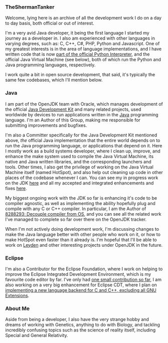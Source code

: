### TheShermanTanker

Welcome, lying here is an archive of all the development work I do on a day to day basis, both official or out of interest.

I'm a very avid Java developer, it being the first language I started my journey as a developer in. I also am experienced with other languages in varying degrees, such
as: C, C++, C#, PHP, Python and Javascript. One of my greatest interests is in the area of language implementations, and I have written code that is now
[part of the official Python Interpreter](https://github.com/python/cpython/pull/95897),
and the official Java Virtual Machine (see below), both of which run the Python and Java programming languages, respectively.

I work quite a bit in open source development, that said, it's typically the same few codebases, which I'll mention below.

### Java

I am part of the OpenJDK team with Oracle, which manages development of the official
[Java Development Kit](https://github.com/openjdk/jdk)
and many related projects, used worldwide by devices to run applications written in the
[Java](https://en.wikipedia.org/wiki/Java_(programming_language))
programming language. I'm an Author of this Group, making me responsible for submitting improvements and bugfixes.

I'm also a Committer specifically for the Java Development Kit mentioned above, _the_ official Java implementation that the entire world depends on to run the Java
programming language, or applications that depend on it. Here I mostly work as a build systems developer, where I clean up, improve, and enhance the make system
used to compile the Java Virtual Machine, its native and Java written libraries, and the corresponding launchers and tools. Other times, I also get the privilege
of working on the Java Virtual Machine itself (named HotSpot), and also help out cleaning up code in other places of the codebase whenever I can. You can see my
in progress work on the JDK
[here](https://github.com/openjdk/jdk/pulls/TheShermanTanker)
and all my accepted and integrated enhancements and fixes
[here](https://github.com/openjdk/jdk/pulls?q=is%3Apr+author%3ATheShermanTanker+is%3Aclosed+label%3Aintegrated).

My biggest ongoing work with the JDK so far is enhancing it's code to be compiler agnostic, as well as implementing the ability hopefully plug and compile with any
C or C++ compiler. In particular, I am the Author of
[8288293: Decouple compiler from OS](https://bugs.openjdk.org/browse/JDK-8288293),
and you can see all the related work I've managed to complete so far over there on the OpenJDK tracker.

When I'm not actively doing development work, I'm discussing changes to make the Java language better with other people who work on it, or how to make HotSpot even
faster than it already is. I'm hopeful that I'll be able to work on
[Leyden](https://github.com/openjdk/leyden)
and other interesting projects under OpenJDK in the future.

### Eclipse

I'm also a Contributor for the Eclipse Foundation, where I work on helping to improve the Eclipse Integrated Development Environment, which is my favourite code
editor by far. I've only had
[one small contribution so far](https://github.com/eclipse-cdt/cdt/pull/225),
I am also working on a very big enhancement for Eclipse CDT, where I plan on
[implementing a new language backend for C and C++, excluding all GNU Extensions](https://github.com/eclipse-cdt/cdt/pull/184).

### About Me

Aside from being a developer, I also have the very strange hobby and dreams of working with Genetics, anything to do with Biology, and tackling incredibly confusing
topics such as the science of reality itself, including Special and General Relativity.
